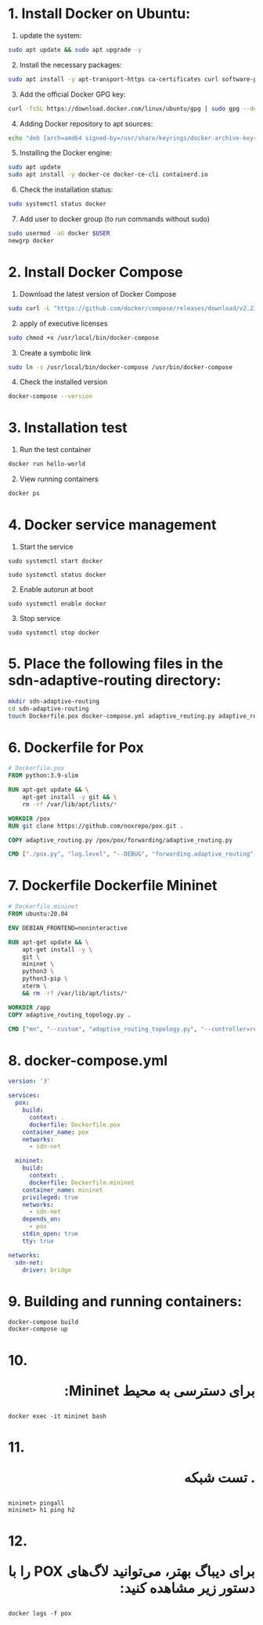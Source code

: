 # 1. Install Docker on Ubuntu:


1. update the system:
```bash
sudo apt update && sudo apt upgrade -y
```

2. Install the necessary packages:
```bash
sudo apt install -y apt-transport-https ca-certificates curl software-properties-common
```

3. Add the official Docker GPG key:
```bash
curl -fsSL https://download.docker.com/linux/ubuntu/gpg | sudo gpg --dearmor -o /usr/share/keyrings/docker-archive-keyring.gpg
```

4. Adding Docker repository to apt sources:
```bash
echo "deb [arch=amd64 signed-by=/usr/share/keyrings/docker-archive-keyring.gpg] https://download.docker.com/linux/ubuntu $(lsb_release -cs) stable" | sudo tee /etc/apt/sources.list.d/docker.list > /dev/null
```

5. Installing the Docker engine:
```bash
sudo apt update
sudo apt install -y docker-ce docker-ce-cli containerd.io
```

6. Check the installation status:
```bash
sudo systemctl status docker
```


7. Add user to docker group (to run commands without sudo)
```bash
sudo usermod -aG docker $USER
newgrp docker
```

# 2. Install Docker Compose 

1. Download the latest version of Docker Compose
```bash
sudo curl -L "https://github.com/docker/compose/releases/download/v2.23.0/docker-compose-$(uname -s)-$(uname -m)" -o /usr/local/bin/docker-compose
```

2. apply of executive licenses
```bash
sudo chmod +x /usr/local/bin/docker-compose
```

3. Create a symbolic link
```bash
sudo ln -s /usr/local/bin/docker-compose /usr/bin/docker-compose
```

4. Check the installed version
```bash
docker-compose --version
```

# 3. Installation test

1. Run the test container 
```bash
docker run hello-world
```

2. View running containers
```bash
docker ps
```

# 4. Docker service management

1. Start the service
```
sudo systemctl start docker
``` 
```
sudo systemctl status docker
```

2. Enable autorun at boot
```
sudo systemctl enable docker
```

3. Stop service
```
sudo systemctl stop docker
``` 



# 5. Place the following files in the sdn-adaptive-routing directory:
```bash
mkdir sdn-adaptive-routing
cd sdn-adaptive-routing
touch Dockerfile.pox docker-compose.yml adaptive_routing.py adaptive_routing_topology.py
```



# 6. Dockerfile for Pox
```dockerfile
# Dockerfile.pox
FROM python:3.9-slim

RUN apt-get update && \
    apt-get install -y git && \
    rm -rf /var/lib/apt/lists/*

WORKDIR /pox
RUN git clone https://github.com/noxrepo/pox.git .

COPY adaptive_routing.py /pox/pox/forwarding/adaptive_routing.py

CMD ["./pox.py", "log.level", "--DEBUG", "forwarding.adaptive_routing"]
```

# 7. Dockerfile Dockerfile Mininet
```dockerfile
# Dockerfile.mininet
FROM ubuntu:20.04

ENV DEBIAN_FRONTEND=noninteractive

RUN apt-get update && \
    apt-get install -y \
    git \
    mininet \
    python3 \
    python3-pip \
    xterm \
    && rm -rf /var/lib/apt/lists/*

WORKDIR /app
COPY adaptive_routing_topology.py .

CMD ["mn", "--custom", "adaptive_routing_topology.py", "--controller=remote,ip=pox,port=6633", "--topo=adaptive"]
```

# 8. docker-compose.yml
```yaml
version: '3'

services:
  pox:
    build:
      context: .
      dockerfile: Dockerfile.pox
    container_name: pox
    networks:
      - sdn-net

  mininet:
    build:
      context: .
      dockerfile: Dockerfile.mininet
    container_name: mininet
    privileged: true
    networks:
      - sdn-net
    depends_on:
      - pox
    stdin_open: true
    tty: true

networks:
  sdn-net:
    driver: bridge
```

# 9. Building and running containers:
```
docker-compose build
docker-compose up
```

# 10. <p dir="rtl" align="justify">برای دسترسی به محیط Mininet:</p>
```
docker exec -it mininet bash
```

# 11. <p dir="rtl" align="justify">. تست شبکه</p>
```
mininet> pingall
mininet> h1 ping h2
```

# 12. <p dir="rtl" align="justify">برای دیباگ بهتر، می‌توانید لاگ‌های POX را با دستور زیر مشاهده کنید:</p>
```
docker logs -f pox
```
